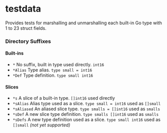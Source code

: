 # testdata
Provides tests for marshalling and unmarshalling each built-in Go type with 1 to 23 struct fields. 

### Directory Suffixes
#### Built-ins
* `*` No suffix, built in type used directly. `int16`
* `*Alias` Type alias. `type small = int16`
* `*Def` Type definition. `type small int16`

#### Slices
* `*s` A slice of a built-in type. `[]int16` used directly
* `*sAlias` Alias type used as a slice. `type small = int16` used as `[]small`
* `*sAliased` An aliased slice type. `type smalls = []int16` used as `smalls`
* `*sDef` A new slice type definition. `type smalls []int16` used as `smalls`
* `*sDefs` A new type definition used as a slice. `type small int16` used as `[]small` _(not yet supported)_
